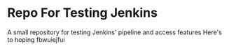 # Repo For Testing Jenkins
 A small repository for testing Jenkins' pipeline and access features
Here's to hoping
fbwuiejfui